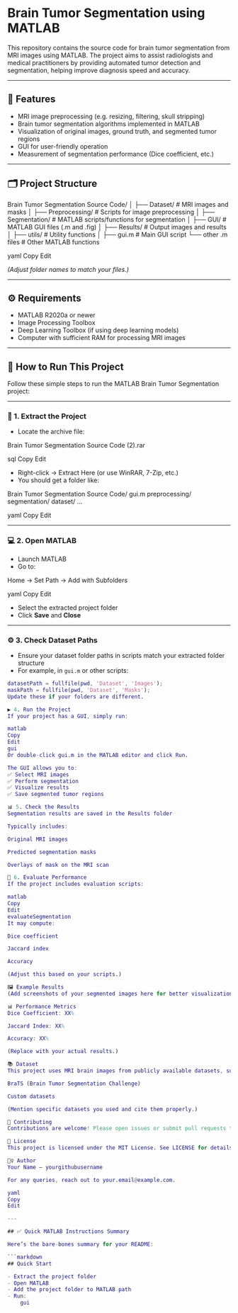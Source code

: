 # Brain Tumor Segmentation using MATLAB

This repository contains the source code for brain tumor segmentation from MRI images using MATLAB. The project aims to assist radiologists and medical practitioners by providing automated tumor detection and segmentation, helping improve diagnosis speed and accuracy.

---

## 🚀 Features

- MRI image preprocessing (e.g. resizing, filtering, skull stripping)
- Brain tumor segmentation algorithms implemented in MATLAB
- Visualization of original images, ground truth, and segmented tumor regions
- GUI for user-friendly operation
- Measurement of segmentation performance (Dice coefficient, etc.)

---

## 🗂 Project Structure

Brain Tumor Segmentation Source Code/
│
├── Dataset/ # MRI images and masks
│
├── Preprocessing/ # Scripts for image preprocessing
│
├── Segmentation/ # MATLAB scripts/functions for segmentation
│
├── GUI/ # MATLAB GUI files (.m and .fig)
│
├── Results/ # Output images and results
│
├── utils/ # Utility functions
│
├── gui.m # Main GUI script
└── other .m files # Other MATLAB functions

yaml
Copy
Edit

*(Adjust folder names to match your files.)*

---

## ⚙️ Requirements

- MATLAB R2020a or newer
- Image Processing Toolbox
- Deep Learning Toolbox (if using deep learning models)
- Computer with sufficient RAM for processing MRI images

---

## 🏃 How to Run This Project

Follow these simple steps to run the MATLAB Brain Tumor Segmentation project:

---

### 🎯 1. Extract the Project

- Locate the archive file:
  
Brain Tumor Segmentation Source Code (2).rar

sql
Copy
Edit

- Right-click → Extract Here (or use WinRAR, 7-Zip, etc.)
- You should get a folder like:

Brain Tumor Segmentation Source Code/
gui.m
preprocessing/
segmentation/
dataset/
...

yaml
Copy
Edit

---

### 💻 2. Open MATLAB

- Launch MATLAB
- Go to:
  
Home → Set Path → Add with Subfolders

yaml
Copy
Edit

- Select the extracted project folder
- Click **Save** and **Close**

---

### ⚙️ 3. Check Dataset Paths

- Ensure your dataset folder paths in scripts match your extracted folder structure
- For example, in `gui.m` or other scripts:

```matlab
datasetPath = fullfile(pwd, 'Dataset', 'Images');
maskPath = fullfile(pwd, 'Dataset', 'Masks');
Update these if your folders are different.

▶️ 4. Run the Project
If your project has a GUI, simply run:

matlab
Copy
Edit
gui
Or double-click gui.m in the MATLAB editor and click Run.

The GUI allows you to:
✅ Select MRI images
✅ Perform segmentation
✅ Visualize results
✅ Save segmented tumor regions

📊 5. Check the Results
Segmentation results are saved in the Results folder

Typically includes:

Original MRI images

Predicted segmentation masks

Overlays of mask on the MRI scan

🧪 6. Evaluate Performance
If the project includes evaluation scripts:

matlab
Copy
Edit
evaluateSegmentation
It may compute:

Dice coefficient

Jaccard index

Accuracy

(Adjust this based on your scripts.)

🖼 Example Results
(Add screenshots of your segmented images here for better visualization.)

📊 Performance Metrics
Dice Coefficient: XX%

Jaccard Index: XX%

Accuracy: XX%

(Replace with your actual results.)

📚 Dataset
This project uses MRI brain images from publicly available datasets, such as:

BraTS (Brain Tumor Segmentation Challenge)

Custom datasets

(Mention specific datasets you used and cite them properly.)

🤝 Contributing
Contributions are welcome! Please open issues or submit pull requests to improve the code or documentation.

📜 License
This project is licensed under the MIT License. See LICENSE for details.

🙋‍♀️ Author
Your Name — yourgithubusername

For any queries, reach out to your.email@example.com.

yaml
Copy
Edit

---

## ✅ Quick MATLAB Instructions Summary

Here’s the bare-bones summary for your README:

```markdown
## Quick Start

- Extract the project folder
- Open MATLAB
- Add the project folder to MATLAB path
- Run:
    gui






